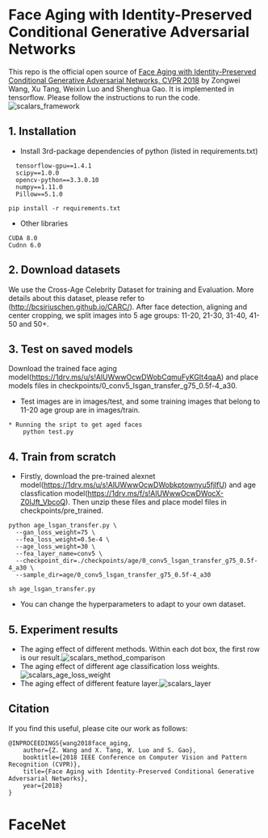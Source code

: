 # Face Aging with Identity-Preserved Conditional Generative Adversarial Networks
This repo is the official open source of [Face Aging with Identity-Preserved Conditional Generative Adversarial Networks, CVPR 2018](http://openaccess.thecvf.com/content_cvpr_2018/papers/Wang_Face_Aging_With_CVPR_2018_paper.pdf) by Zongwei Wang, Xu Tang, Weixin Luo and Shenghua Gao. 
It is implemented in tensorflow. Please follow the instructions to run the code.
![scalars_framework](images/framework.JPG)

## 1. Installation
* Install 3rd-package dependencies of python (listed in requirements.txt)
```
  tensorflow-gpu==1.4.1
  scipy==1.0.0
  opencv-python==3.3.0.10
  numpy==1.11.0
  Pillow==5.1.0
```

```shell
pip install -r requirements.txt
```
* Other libraries
```code
CUDA 8.0
Cudnn 6.0
```
## 2. Download datasets
We use the Cross-Age Celebrity Dataset for training and Evaluation. More details about this dataset, please refer to (http://bcsiriuschen.github.io/CARC/). After face detection, aligning and center cropping, we split 
images into 5 age groups: 11-20, 21-30, 31-40, 41-50 and 50+.

## 3. Test on saved models
Download the trained face aging model(https://1drv.ms/u/s!AlUWwwOcwDWobCqmuFyKGIt4qaA) and place models files in checkpoints/0_conv5_lsgan_transfer_g75_0.5f-4_a30. 
* Test images are in images/test, and some training images that belong to 11-20 age group are in images/train.
```
* Running the sript to get aged faces
    python test.py
```

## 4. Train from scratch
* Firstly, download the pre-trained alexnet model(https://1drv.ms/u/s!AlUWwwOcwDWobkptownyu5fjlfU) and age classfication model(https://1drv.ms/f/s!AlUWwwOcwDWocX-Z0IJft_VbcoQ). Then unzip these files and place model files in checkpoints/pre_trained.
```shell
python age_lsgan_transfer.py \
  --gan_loss_weight=75 \
  --fea_loss_weight=0.5e-4 \
  --age_loss_weight=30 \
  --fea_layer_name=conv5 \
  --checkpoint_dir=./checkpoints/age/0_conv5_lsgan_transfer_g75_0.5f-4_a30 \
  --sample_dir=age/0_conv5_lsgan_transfer_g75_0.5f-4_a30 
```
``` shell
sh age_lsgan_transfer.py
```
* You can change the hyperparameters to adapt to your own dataset.

## 5. Experiment results
* The aging effect of different methods. Within each dot box, the first row is our result.![scalars_method_comparison](images/method_comp.JPG)
* The aging effect of different age classification loss weights.![scalars_age_loss_weight](images/age_effect.JPG)
* The aging effect of different feature layer.![scalars_layer](images/layer.JPG)

## Citation
If you find this useful, please cite our work as follows:
```code
@INPROCEEDINGS{wang2018face_aging, 
	author={Z. Wang and X. Tang, W. Luo and S. Gao}, 
	booktitle={2018 IEEE Conference on Computer Vision and Pattern Recognition (CVPR)}, 
	title={Face Aging with Identity-Preserved Conditional Generative Adversarial Networks}, 
	year={2018}
}
```
# FaceNet

